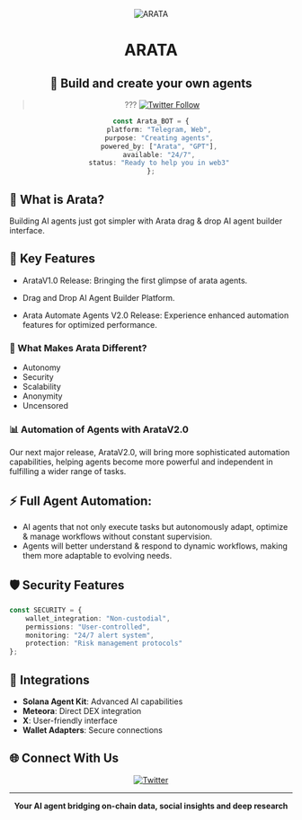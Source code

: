 <div align="center">

![ARATA](https://pbs.twimg.com/profile_images/1839484844965019648/KAV1E_4n_400x400.jpg)

# ARATA
## 🤖 Build and create your own agents

> ???
[![Twitter Follow](https://img.shields.io/badge/Follow%20on%20X-%232A8C5A?style=for-the-badge&logo=x&logoColor=white)](https://x.com/arataagi)

```typescript
const Arata_BOT = {
    platform: "Telegram, Web",
    purpose: "Creating agents",
    powered_by: ["Arata", "GPT"],
    available: "24/7",
    status: "Ready to help you in web3"
};
```

</div>

## 🤖 What is Arata?

Building AI agents just got simpler with Arata drag & drop AI agent builder interface.

## 🎯 Key Features

-  ArataV1.0 Release: 
Bringing the first glimpse of arata agents.

-  Drag and Drop AI Agent Builder Platform.

-  Arata Automate Agents V2.0 Release: Experience enhanced automation features for optimized performance.

### 🔄 What Makes Arata Different?
-  Autonomy
-  Security
-  Scalability
-  Anonymity
-  Uncensored

### 📊 Automation of Agents with ArataV2.0
Our next major release, ArataV2.0, will bring more sophisticated automation capabilities, helping agents become more powerful and independent in fulfilling a wider range of tasks.


## ⚡ Full Agent Automation: 

- AI agents that not only execute tasks but autonomously adapt, optimize & manage workflows without constant supervision.
- Agents will better understand & respond to dynamic workflows, making them more adaptable to evolving needs.

## 🛡️ Security Features

```typescript
const SECURITY = {
    wallet_integration: "Non-custodial",
    permissions: "User-controlled",
    monitoring: "24/7 alert system",
    protection: "Risk management protocols"
};
```

## 🔗 Integrations

- **Solana Agent Kit**: Advanced AI capabilities
- **Meteora**: Direct DEX integration
- **X**: User-friendly interface
- **Wallet Adapters**: Secure connections

## 🌐 Connect With Us

<div align="center">

[![Twitter](https://img.shields.io/badge/Twitter-%232A8C5A.svg?style=for-the-badge&logo=Twitter&logoColor=white)](https://x.com/arataagi)

---

**Your AI agent bridging on-chain data, social insights and deep research**

</div>
